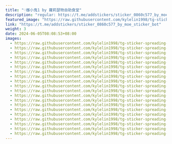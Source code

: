 ```yaml
---
title: "♡雌小鬼1 by 蘿莉瑟物自助食堂"
description: "regular: https://t.me/addstickers/sticker_0860c577_by_moe_sticker_bot"
featured_image: "https://raw.githubusercontent.com/kylelin1998/tg-sticker-spreading-worldwide-images/main/img/45404833-f8b2-4fc2-a3b0-75a0e4da663c.jpg"
link: "https://t.me/addstickers/sticker_0860c577_by_moe_sticker_bot"
weight: 3
date: 2024-06-05T08:08:53+08:00
images:
  - https://raw.githubusercontent.com/kylelin1998/tg-sticker-spreading-worldwide-images/main/img/45404833-f8b2-4fc2-a3b0-75a0e4da663c.jpg
  - https://raw.githubusercontent.com/kylelin1998/tg-sticker-spreading-worldwide-images/main/img/a004940c-8c4d-4847-ba0d-7a6aa91844ba.jpg
  - https://raw.githubusercontent.com/kylelin1998/tg-sticker-spreading-worldwide-images/main/img/e269d8e5-d39c-48ef-9ebf-0e7bda7b84c1.jpg
  - https://raw.githubusercontent.com/kylelin1998/tg-sticker-spreading-worldwide-images/main/img/dd0acd76-ee51-4259-a423-fe2a19ec713a.jpg
  - https://raw.githubusercontent.com/kylelin1998/tg-sticker-spreading-worldwide-images/main/img/6cb5f018-bed6-46f3-ab29-c056703399e8.jpg
  - https://raw.githubusercontent.com/kylelin1998/tg-sticker-spreading-worldwide-images/main/img/9c139312-85be-4605-bb43-24ed40edd19a.jpg
  - https://raw.githubusercontent.com/kylelin1998/tg-sticker-spreading-worldwide-images/main/img/a49937c9-db2b-45a0-88db-f6e315d04e5f.jpg
  - https://raw.githubusercontent.com/kylelin1998/tg-sticker-spreading-worldwide-images/main/img/f015facd-aeae-4221-9ec3-9382d2d3574b.jpg
  - https://raw.githubusercontent.com/kylelin1998/tg-sticker-spreading-worldwide-images/main/img/84be0aa2-bb8c-4563-b727-ed649a7d1913.jpg
  - https://raw.githubusercontent.com/kylelin1998/tg-sticker-spreading-worldwide-images/main/img/bcf1c56b-d7c9-4186-af37-1ca79ecb19f0.jpg
  - https://raw.githubusercontent.com/kylelin1998/tg-sticker-spreading-worldwide-images/main/img/b5259678-20b7-4264-bc7d-cf7ca38cc73c.jpg
  - https://raw.githubusercontent.com/kylelin1998/tg-sticker-spreading-worldwide-images/main/img/68fab47c-feb7-43ff-ad5f-53a10c24da0f.jpg
  - https://raw.githubusercontent.com/kylelin1998/tg-sticker-spreading-worldwide-images/main/img/da981053-2fee-420c-a792-8dc7fb8a9529.jpg
  - https://raw.githubusercontent.com/kylelin1998/tg-sticker-spreading-worldwide-images/main/img/6f47103d-b615-48b0-aac3-c00531751bce.jpg
  - https://raw.githubusercontent.com/kylelin1998/tg-sticker-spreading-worldwide-images/main/img/5aaee135-b789-41b2-ac45-105aca391e5d.jpg
  - https://raw.githubusercontent.com/kylelin1998/tg-sticker-spreading-worldwide-images/main/img/39893bf7-a9af-46cc-80ab-761259799c70.jpg
  - https://raw.githubusercontent.com/kylelin1998/tg-sticker-spreading-worldwide-images/main/img/344f7a8a-1cb9-4bdd-b391-a7c80461a6c0.jpg
  - https://raw.githubusercontent.com/kylelin1998/tg-sticker-spreading-worldwide-images/main/img/88b16d25-d0fd-48ec-9f0b-6ea51744fd29.jpg
  - https://raw.githubusercontent.com/kylelin1998/tg-sticker-spreading-worldwide-images/main/img/1a422971-250d-4f99-b2ff-3f0c071dfed1.jpg
  - https://raw.githubusercontent.com/kylelin1998/tg-sticker-spreading-worldwide-images/main/img/d98ecafb-6416-45aa-b1c2-bda8cd339408.jpg
---
```


